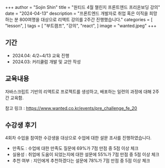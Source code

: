 +++
author = "Sojin Shin"
title = "원티드 4월 챌린지 프론트엔드 프리온보딩 강의"
date = "2024-04-13"
description = "프론트엔드 개발자로 취업 혹은 이직을 희망하는 분 800여명을 대상으로 리액트 강의를 2주간 진행했습니다."
categories = [
"lesson",
]
tags = [
"부트캠프",
"강의",
"react",
]
image = "wanted.jpeg"
+++

## 기간
- 2024.04: 4/2~4/13 교육 진행
- 2024.03: 커리큘럼 개발 및 교안 작성


## 교육내용
자바스크립트 기반의 리액트로 프로젝트를 생성하고, 배포하는 일련의 과정에 대해 2주간 교육함.  

참고 링크 : https://www.wanted.co.kr/events/pre_challenge_fe_20


## 수강생 후기 
4회차 수업을 참여한 수강생을 대상으로 수업에 대한 설문 조사를 진행하였습니다.

- 만족도 : 수업에 대한 만족도 질문에 69%가 7점 만점 중 5점 이상 체크
- 실용성 : 취업에 도움이 되었는지에 대한 설문에 55%가 7점 만점 중 5점 이상 체크
- 추천 여부 : 지인에게 추천하겠다는 설문에 78%가 7점 만점 중 5점 이상 체크
